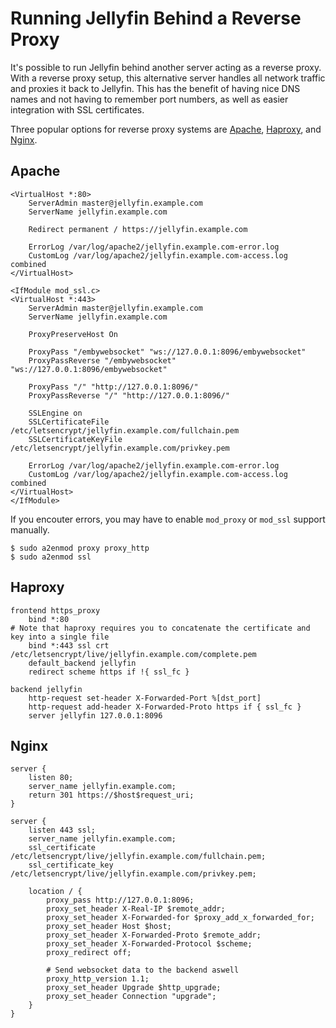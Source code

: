 # Running Jellyfin Behind a Reverse Proxy

It's possible to run Jellyfin behind another server acting as a reverse proxy.  With a reverse proxy setup, this alternative server handles all network traffic and proxies it back to Jellyfin.  This has the benefit of having nice DNS names and not having to remember port numbers, as well as easier integration with SSL certificates.

Three popular options for reverse proxy systems are [Apache](https://httpd.apache.org/), [Haproxy](https://www.haproxy.com/), and [Nginx](https://www.nginx.com/).

## Apache

```
<VirtualHost *:80>
    ServerAdmin master@jellyfin.example.com
    ServerName jellyfin.example.com
    
    Redirect permanent / https://jellyfin.example.com
    
    ErrorLog /var/log/apache2/jellyfin.example.com-error.log
    CustomLog /var/log/apache2/jellyfin.example.com-access.log combined
</VirtualHost>

<IfModule mod_ssl.c>
<VirtualHost *:443>
    ServerAdmin master@jellyfin.example.com
    ServerName jellyfin.example.com

    ProxyPreserveHost On

    ProxyPass "/embywebsocket" "ws://127.0.0.1:8096/embywebsocket"
    ProxyPassReverse "/embywebsocket" "ws://127.0.0.1:8096/embywebsocket"

    ProxyPass "/" "http://127.0.0.1:8096/"
    ProxyPassReverse "/" "http://127.0.0.1:8096/"

    SSLEngine on
    SSLCertificateFile /etc/letsencrypt/jellyfin.example.com/fullchain.pem
    SSLCertificateKeyFile /etc/letsencrypt/jellyfin.example.com/privkey.pem

    ErrorLog /var/log/apache2/jellyfin.example.com-error.log
    CustomLog /var/log/apache2/jellyfin.example.com-access.log combined
</VirtualHost>
</IfModule>
```

If you encouter errors, you may have to enable `mod_proxy` or `mod_ssl` support manually.
```
$ sudo a2enmod proxy proxy_http
$ sudo a2enmod ssl
```

## Haproxy

```
frontend https_proxy
    bind *:80
# Note that haproxy requires you to concatenate the certificate and key into a single file
    bind *:443 ssl crt /etc/letsencrypt/live/jellyfin.example.com/complete.pem
    default_backend jellyfin
    redirect scheme https if !{ ssl_fc }

backend jellyfin
    http-request set-header X-Forwarded-Port %[dst_port]
    http-request add-header X-Forwarded-Proto https if { ssl_fc }
    server jellyfin 127.0.0.1:8096
```

## Nginx

```
server {
    listen 80;
    server_name jellyfin.example.com;
    return 301 https://$host$request_uri;
}

server {
    listen 443 ssl;
    server_name jellyfin.example.com;
    ssl_certificate /etc/letsencrypt/live/jellyfin.example.com/fullchain.pem;
    ssl_certificate_key /etc/letsencrypt/live/jellyfin.example.com/privkey.pem;

    location / {
        proxy_pass http://127.0.0.1:8096;
        proxy_set_header X-Real-IP $remote_addr;
        proxy_set_header X-Forwarded-for $proxy_add_x_forwarded_for;
        proxy_set_header Host $host;
        proxy_set_header X-Forwarded-Proto $remote_addr;
        proxy_set_header X-Forwarded-Protocol $scheme;
        proxy_redirect off;
    
        # Send websocket data to the backend aswell
        proxy_http_version 1.1;
        proxy_set_header Upgrade $http_upgrade;
        proxy_set_header Connection "upgrade";
    }
}
```
